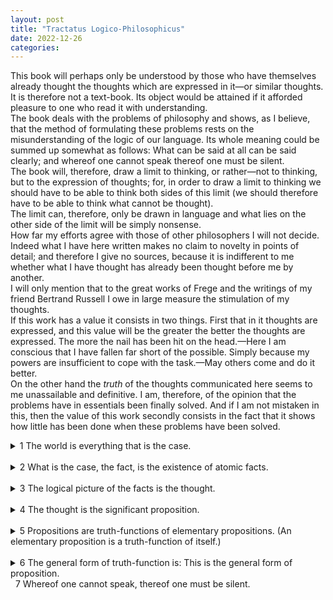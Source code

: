 ```yaml
---
layout: post
title: "Tractatus Logico-Philosophicus"
date: 2022-12-26
categories:
---
```


This book will perhaps only be understood by those who have themselves already thought the thoughts which are expressed in it—or similar thoughts. It is therefore not a text-book. Its object would be attained if it afforded pleasure to one who read it with understanding.
&nbsp;  
The book deals with the problems of philosophy and shows, as I believe, that the method of formulating these problems rests on the misunderstanding of the logic of our language. Its whole meaning could be summed up somewhat as follows: What can be said at all can be said clearly; and whereof one cannot speak thereof one must be silent.
&nbsp;  
The book will, therefore, draw a limit to thinking, or rather—not to thinking, but to the expression of thoughts; for, in order to draw a limit to thinking we should have to be able to think both sides of this limit (we should therefore have to be able to think what cannot be thought).
&nbsp;  
The limit can, therefore, only be drawn in language and what lies on the other side of the limit will be simply nonsense.
&nbsp;  
How far my efforts agree with those of other philosophers I will not decide. Indeed what I have here written makes no claim to novelty in points of detail; and therefore I give no sources, because it is indifferent to me whether what I have thought has already been thought before me by another.
&nbsp;  
I will only mention that to the great works of Frege and the writings of my friend Bertrand Russell I owe in large measure the stimulation of my thoughts.
&nbsp;  
If this work has a value it consists in two things. First that in it thoughts are expressed, and this value will be the greater the better the thoughts are expressed. The more the nail has been hit on the head.—Here I am conscious that I have fallen far short of the possible. Simply because my powers are insufficient to cope with the task.—May others come and do it better.
&nbsp;  
On the other hand the *truth* of the thoughts communicated here seems to me unassailable and definitive. I am, therefore, of the opinion that the problems have in essentials been finally solved. And if I am not mistaken in this, then the value of this work secondly consists in the fact that it shows how little has been done when these problems have been solved.
&nbsp;  
<details><summary markdown='span'> 1  
The world is everything that is the case. </summary><blockquote>
&nbsp;  
<details><summary markdown='span'> 1.1  
The world is the totality of facts, not of things. </summary><blockquote>

<text markdown='span'>&nbsp;  
1.11  
The world is determined by the facts, and by these being *all* the facts.  
&nbsp;  
1.12  
For the totality of facts determines both what is the case, and also all that is not the case.  
&nbsp;  
1.13  
The facts in logical space are the world. </text>

</blockquote>

</details>
&nbsp;  
<details><summary markdown='span'> 1.2  
The world divides into facts. </summary><blockquote>

<text markdown='span'>&nbsp;  
1.21  
Any one can either be the case or not be the case, and everything else remain the same. </text>

</blockquote>

</details>

</blockquote>

</details>
&nbsp;  
<details><summary markdown='span'> 2  
What is the case, the fact, is the existence of atomic facts. </summary><blockquote>

2.0

2.1

2.2

</blockquote>

</details>
&nbsp;  
<details><summary markdown='span'> 3  
The logical picture of the facts is the thought. </summary><blockquote>

3.0

3.1

3.2

3.3

3.4

3.5

</blockquote>

</details>
&nbsp;  
<details><summary markdown='span'> 4  
The thought is the significant proposition. </summary><blockquote>

4.0

4.1

4.2

4.3

4.4

4.5

</blockquote>

</details>
&nbsp;  
<details><summary markdown='span'> 5  
Propositions are truth-functions of elementary propositions.  
(An elementary proposition is a truth-function of itself.) </summary><blockquote>

5.0

5.1

5.2

5.3

5.4

5.5

5.6

</blockquote>

</details>
&nbsp;  
<details><summary markdown='span'> 6  
The general form of truth-function is:  
This is the general form of proposition. </summary><blockquote>

6.0

6.1

6.2

6.3

6.4

6.5

</blockquote>

</details>
&nbsp;  
<text markdown='span'> 7  
Whereof one cannot speak, thereof one must be silent. </text>